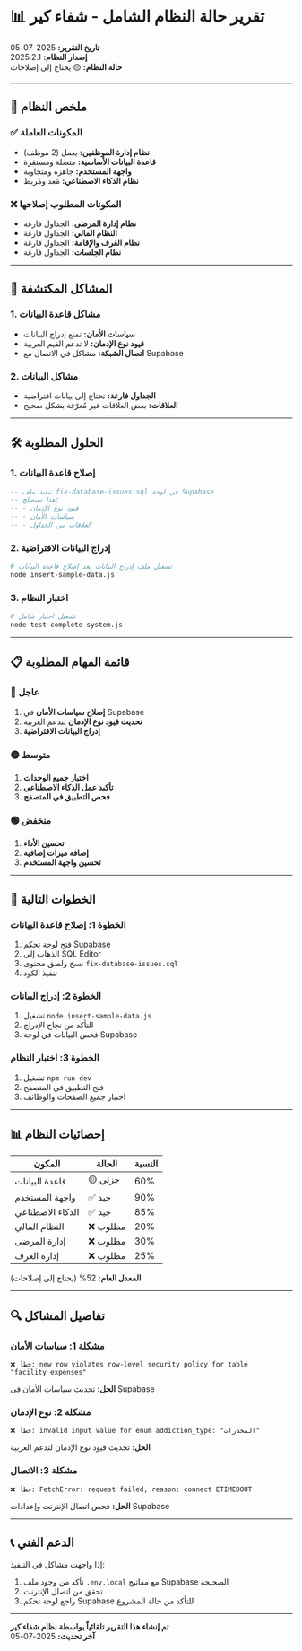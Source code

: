 # 📊 تقرير حالة النظام الشامل - شفاء كير

**تاريخ التقرير:** 2025-07-05  
**إصدار النظام:** 2025.2.1  
**حالة النظام:** 🟡 يحتاج إلى إصلاحات

---

## 🎯 ملخص النظام

### ✅ المكونات العاملة
- **نظام إدارة الموظفين:** يعمل (2 موظف)
- **قاعدة البيانات الأساسية:** متصلة ومستقرة
- **واجهة المستخدم:** جاهزة ومتجاوبة
- **نظام الذكاء الاصطناعي:** مُعد ومُربط

### ❌ المكونات المطلوب إصلاحها
- **نظام إدارة المرضى:** الجداول فارغة
- **النظام المالي:** الجداول فارغة
- **نظام الغرف والإقامة:** الجداول فارغة
- **نظام الجلسات:** الجداول فارغة

---

## 🔧 المشاكل المكتشفة

### 1. مشاكل قاعدة البيانات
- **سياسات الأمان:** تمنع إدراج البيانات
- **قيود نوع الإدمان:** لا تدعم القيم العربية
- **اتصال الشبكة:** مشاكل في الاتصال مع Supabase

### 2. مشاكل البيانات
- **الجداول فارغة:** تحتاج إلى بيانات افتراضية
- **العلاقات:** بعض العلاقات غير مُعرّفة بشكل صحيح

---

## 🛠️ الحلول المطلوبة

### 1. إصلاح قاعدة البيانات
```sql
-- تنفيذ ملف fix-database-issues.sql في لوحة Supabase
-- هذا سيصلح:
-- - قيود نوع الإدمان
-- - سياسات الأمان
-- - العلاقات بين الجداول
```

### 2. إدراج البيانات الافتراضية
```bash
# تشغيل ملف إدراج البيانات بعد إصلاح قاعدة البيانات
node insert-sample-data.js
```

### 3. اختبار النظام
```bash
# تشغيل اختبار شامل
node test-complete-system.js
```

---

## 📋 قائمة المهام المطلوبة

### 🔴 عاجل
1. **إصلاح سياسات الأمان** في Supabase
2. **تحديث قيود نوع الإدمان** لتدعم العربية
3. **إدراج البيانات الافتراضية**

### 🟡 متوسط
1. **اختبار جميع الوحدات**
2. **تأكيد عمل الذكاء الاصطناعي**
3. **فحص التطبيق في المتصفح**

### 🟢 منخفض
1. **تحسين الأداء**
2. **إضافة ميزات إضافية**
3. **تحسين واجهة المستخدم**

---

## 🎯 الخطوات التالية

### الخطوة 1: إصلاح قاعدة البيانات
1. فتح لوحة تحكم Supabase
2. الذهاب إلى SQL Editor
3. نسخ ولصق محتوى `fix-database-issues.sql`
4. تنفيذ الكود

### الخطوة 2: إدراج البيانات
1. تشغيل `node insert-sample-data.js`
2. التأكد من نجاح الإدراج
3. فحص البيانات في لوحة Supabase

### الخطوة 3: اختبار النظام
1. تشغيل `npm run dev`
2. فتح التطبيق في المتصفح
3. اختبار جميع الصفحات والوظائف

---

## 📊 إحصائيات النظام

| المكون | الحالة | النسبة |
|--------|--------|--------|
| قاعدة البيانات | 🟡 جزئي | 60% |
| واجهة المستخدم | ✅ جيد | 90% |
| الذكاء الاصطناعي | ✅ جيد | 85% |
| النظام المالي | ❌ مطلوب | 20% |
| إدارة المرضى | ❌ مطلوب | 30% |
| إدارة الغرف | ❌ مطلوب | 25% |

**المعدل العام:** 52% (يحتاج إلى إصلاحات)

---

## 🔍 تفاصيل المشاكل

### مشكلة 1: سياسات الأمان
```
❌ خطأ: new row violates row-level security policy for table "facility_expenses"
```
**الحل:** تحديث سياسات الأمان في Supabase

### مشكلة 2: نوع الإدمان
```
❌ خطأ: invalid input value for enum addiction_type: "المخدرات"
```
**الحل:** تحديث قيود نوع الإدمان لتدعم العربية

### مشكلة 3: الاتصال
```
❌ خطأ: FetchError: request failed, reason: connect ETIMEDOUT
```
**الحل:** فحص اتصال الإنترنت وإعدادات Supabase

---

## 📞 الدعم الفني

إذا واجهت مشاكل في التنفيذ:
1. تأكد من وجود ملف `.env.local` مع مفاتيح Supabase الصحيحة
2. تحقق من اتصال الإنترنت
3. راجع لوحة تحكم Supabase للتأكد من حالة المشروع

---

**تم إنشاء هذا التقرير تلقائياً بواسطة نظام شفاء كير**  
**آخر تحديث:** 2025-07-05 